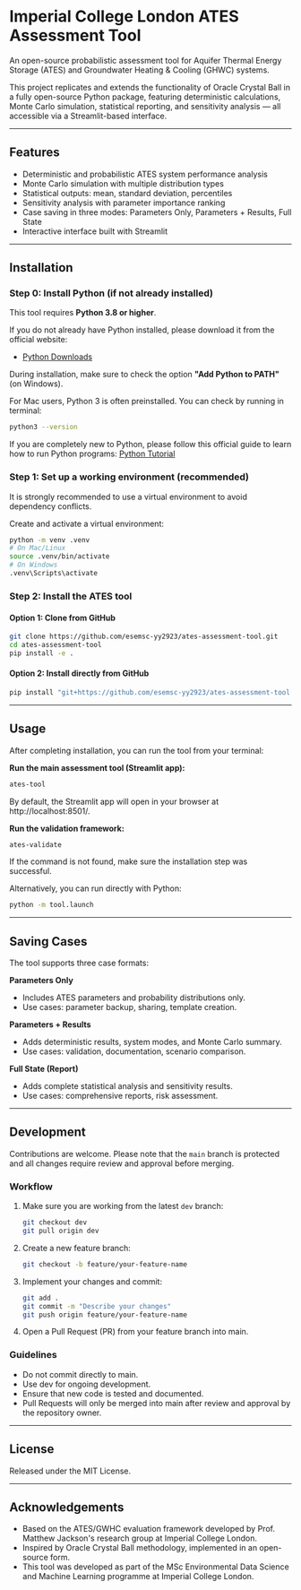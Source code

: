 # Imperial College London ATES Assessment Tool

An open-source probabilistic assessment tool for Aquifer Thermal Energy Storage (ATES) and Groundwater Heating & Cooling (GHWC) systems.

This project replicates and extends the functionality of Oracle Crystal Ball in a fully open-source Python package, featuring deterministic calculations, Monte Carlo simulation, statistical reporting, and sensitivity analysis — all accessible via a Streamlit-based interface.

---

## Features

- Deterministic and probabilistic ATES system performance analysis
- Monte Carlo simulation with multiple distribution types
- Statistical outputs: mean, standard deviation, percentiles
- Sensitivity analysis with parameter importance ranking
- Case saving in three modes: Parameters Only, Parameters + Results, Full State
- Interactive interface built with Streamlit

---

## Installation

### Step 0: Install Python (if not already installed)

This tool requires **Python 3.8 or higher**.

If you do not already have Python installed, please download it from the official website:
- [Python Downloads](https://www.python.org/downloads/)

During installation, make sure to check the option **"Add Python to PATH"** (on Windows).

For Mac users, Python 3 is often preinstalled. You can check by running in terminal:
```bash
python3 --version
```

If you are completely new to Python, please follow this official guide to learn how to run Python programs: [Python Tutorial](https://docs.python.org/3/tutorial/)

### Step 1: Set up a working environment (recommended)

It is strongly recommended to use a virtual environment to avoid dependency conflicts.

Create and activate a virtual environment:
```bash
python -m venv .venv
# On Mac/Linux
source .venv/bin/activate
# On Windows
.venv\Scripts\activate
```

### Step 2: Install the ATES tool

#### Option 1: Clone from GitHub
```bash
git clone https://github.com/esemsc-yy2923/ates-assessment-tool.git
cd ates-assessment-tool
pip install -e .
```

#### Option 2: Install directly from GitHub
```bash
pip install "git+https://github.com/esemsc-yy2923/ates-assessment-tool.git"
```

---

## Usage

After completing installation, you can run the tool from your terminal:

**Run the main assessment tool (Streamlit app):**
```bash
ates-tool
```

By default, the Streamlit app will open in your browser at http://localhost:8501/.

**Run the validation framework:**
```bash
ates-validate
```

If the command is not found, make sure the installation step was successful.

Alternatively, you can run directly with Python:
```bash
python -m tool.launch
```

---

## Saving Cases

The tool supports three case formats:

**Parameters Only**
- Includes ATES parameters and probability distributions only.
- Use cases: parameter backup, sharing, template creation.

**Parameters + Results**
- Adds deterministic results, system modes, and Monte Carlo summary.
- Use cases: validation, documentation, scenario comparison.

**Full State (Report)**
- Adds complete statistical analysis and sensitivity results.
- Use cases: comprehensive reports, risk assessment.

---

## Development

Contributions are welcome. Please note that the `main` branch is protected and all changes require review and approval before merging.

### Workflow

1. Make sure you are working from the latest `dev` branch:
   ```bash
   git checkout dev
   git pull origin dev
   ```

2. Create a new feature branch:
   ```bash
   git checkout -b feature/your-feature-name
   ```

3. Implement your changes and commit:
   ```bash
   git add .
   git commit -m "Describe your changes"
   git push origin feature/your-feature-name
   ```

4. Open a Pull Request (PR) from your feature branch into main.

### Guidelines

- Do not commit directly to main.
- Use dev for ongoing development.
- Ensure that new code is tested and documented.
- Pull Requests will only be merged into main after review and approval by the repository owner.

---

## License

Released under the MIT License.

---

## Acknowledgements

- Based on the ATES/GWHC evaluation framework developed by Prof. Matthew Jackson's research group at Imperial College London.
- Inspired by Oracle Crystal Ball methodology, implemented in an open-source form.
- This tool was developed as part of the MSc Environmental Data Science and Machine Learning programme at Imperial College London.